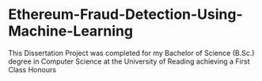 # Ethereum-Fraud-Detection-Using-Machine-Learning


This Dissertation Project was completed for my Bachelor of Science (B.Sc.) degree in Computer Science at the University of Reading achieving a First Class Honours
